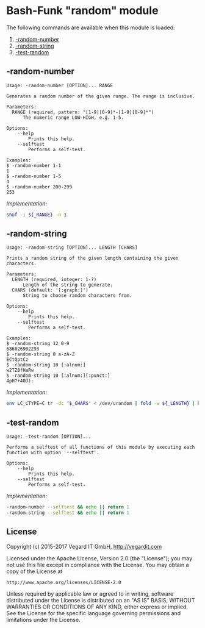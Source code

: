 # Bash-Funk "random" module

[//]: # (THIS FILE IS GENERATED BY BASH-FUNK GENERATOR)

The following commands are available when this module is loaded:

1. [-random-number](#-random-number)
1. [-random-string](#-random-string)
1. [-test-random](#-test-random)

## <a name="-random-number"></a>-random-number

```
Usage: -random-number [OPTION]... RANGE

Generates a random number of the given range. The range is inclusive.

Parameters:
  RANGE (required, pattern: "[1-9][0-9]*-[1-9][0-9]*")
      The numeric range LOW-HIGH, e.g. 1-5.

Options:
    --help 
        Prints this help.
    --selftest 
        Performs a self-test.

Examples:
$ -random-number 1-1
1
$ -random-number 1-5
4
$ -random-number 200-299
253
```

*Implementation:*
```bash
shuf -i ${_RANGE} -n 1
```


## <a name="-random-string"></a>-random-string

```
Usage: -random-string [OPTION]... LENGTH [CHARS]

Prints a random string of the given length containing the given characters.

Parameters:
  LENGTH (required, integer: 1-?)
      Length of the string to generate.
  CHARS (default: '[:graph:]')
      String to choose random characters from.

Options:
    --help 
        Prints this help.
    --selftest 
        Performs a self-test.

Examples:
$ -random-string 12 0-9
686026902293
$ -random-string 8 a-zA-Z
ECtQptCz
$ -random-string 10 [:alnum:]
w2TZ8fHaRw
$ -random-string 10 [:alnum:][:punct:]
4pH?+40D):
```

*Implementation:*
```bash
env LC_CTYPE=C tr -dc "$_CHARS" < /dev/urandom | fold -w ${_LENGTH} | head -n 1
```


## <a name="-test-random"></a>-test-random

```
Usage: -test-random [OPTION]...

Performs a selftest of all functions of this module by executing each function with option '--selftest'.

Options:
    --help 
        Prints this help.
    --selftest 
        Performs a self-test.
```

*Implementation:*
```bash
-random-number --selftest && echo || return 1
-random-string --selftest && echo || return 1
```


## <a name="license"></a>License

Copyright (c) 2015-2017 Vegard IT GmbH, http://vegardit.com

Licensed under the Apache License, Version 2.0 (the "License");
you may not use this file except in compliance with the License.
You may obtain a copy of the License at

    http://www.apache.org/licenses/LICENSE-2.0

Unless required by applicable law or agreed to in writing, software
distributed under the License is distributed on an "AS IS" BASIS,
WITHOUT WARRANTIES OR CONDITIONS OF ANY KIND, either express or implied.
See the License for the specific language governing permissions and
limitations under the License.

